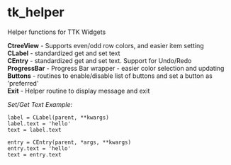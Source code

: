 # tk_helper
Helper functions for TTK Widgets

**CtreeView** - Supports even/odd row colors, and easier item setting  
**CLabel** -  standardized get and set text  
**CEntry** -  standardized get and set text.  Support for Undo/Redo   
**ProgressBar** - Progress Bar wrapper - easier color selection and updating  
**Buttons** - routines to enable/disable list of buttons and set a button as 'preferred'  
**Exit** - Helper routine to display message and exit  

_Set/Get Text Example:_

    label = CLabel(parent, **kwargs)
    label.text = 'hello'
    text = label.text
    
    entry = CEntry(parent, *args, **kwargs)
    entry.text = 'hello'
    text = entry.text
